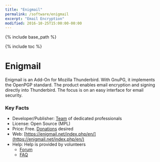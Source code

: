 ```yaml
---
title: "Enigmail"
permalink: /software/enigmail
excerpt: "Email Encryption"
modified: 2016-10-25T15:00:00-00:00
---
```


{% include base_path %}

{% include toc %}

# Enigmail
Enigmail is an Add-On for Mozilla Thunderbird. With GnuPG, it implements the OpenPGP standard. The product enables email encryption and signing directly into Thunderbird. The focus is on an easy interface for email security. 


### Key Facts

* Developer/Publisher: [Team](https://enigmail.net/index.php/en/documentation/license-information/2-english/24-team-members) of dedicated professionals
* License: Open Source (MPL)
* Price: Free. [Donations](https://enigmail.net/index.php/en/home/donations) desired
* Web: [https://enigmail.net/index.php/en/](https://enigmail.net/index.php/en/)
* Help: Help is provided by volunteers 
	* [Forum](https://sourceforge.net/p/enigmail/forum/)
	* [FAQ](https://enigmail.net/index.php/en/faq?view=category&id=11)